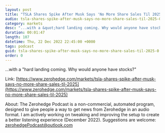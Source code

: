 ```yaml
---
layout: post
title: "TSLA Shares Spike After Musk Says 'No More Share Sales Til 2025'"
audio: tsla-shares-spike-after-musk-says-no-more-share-sales-til-2025-0
category: markets
desc: "...with a &quot;hard landing coming. Why would anyone have stocks?&quot;"
duration: 00:01:47
length: 107
datetime: Thu, 22 Dec 2022 22:45:00 +0000
tags: podcast
guid: tsla-shares-spike-after-musk-says-no-more-share-sales-til-2025-0
order: 0
---
```

...with a &quot;hard landing coming. Why would anyone have stocks?&quot;

Link: [https://www.zerohedge.com/markets/tsla-shares-spike-after-musk-says-no-more-share-sales-til-2025](https://www.zerohedge.com/markets/tsla-shares-spike-after-musk-says-no-more-share-sales-til-2025)

About: The Zerohedge Podcast is a non-commercial, automated program, designed to give people a way to get news from Zerohedge in an audio format.  I am actively working on tweaking and improving the setup to create a better listening experience (December 2022).  Suggestions are welcome: [zerohedgePodcast@outlook.com](mailto:zerohedgePodcast@outlook.com)